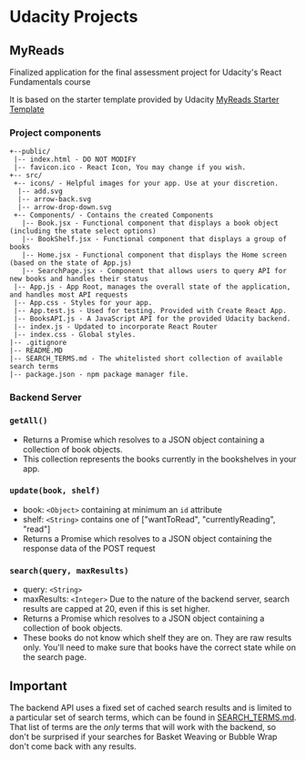 # Udacity Projects

## MyReads
Finalized application for the final assessment project for Udacity's React Fundamentals course

It is based on the starter template provided by Udacity [MyReads Starter Template](https://github.com/udacity/reactnd-project-myreads-starter)

### Project components
```
+--public/    
 |-- index.html - DO NOT MODIFY
 |-- favicon.ico - React Icon, You may change if you wish.
+-- src/
 +-- icons/ - Helpful images for your app. Use at your discretion.
  |-- add.svg
  |-- arrow-back.svg
  |-- arrow-drop-down.svg
 +-- Components/ - Contains the created Components
   |-- Book.jsx - Functional component that displays a book object (including the state select options)
   |-- BookShelf.jsx - Functional component that displays a group of books
   |-- Home.jsx - Functional component that displays the Home screen (based on the state of App.js)
   |-- SearchPage.jsx - Component that allows users to query API for new books and handles their status
 |-- App.js - App Root, manages the overall state of the application, and handles most API requests
 |-- App.css - Styles for your app.
 |-- App.test.js - Used for testing. Provided with Create React App.
 |-- BooksAPI.js - A JavaScript API for the provided Udacity backend.
 |-- index.js - Updated to incorporate React Router
 |-- index.css - Global styles.
|-- .gitignore
|-- README.MD
|-- SEARCH_TERMS.md - The whitelisted short collection of available search terms
|-- package.json - npm package manager file.
```


### Backend Server

### `getAll()`
* Returns a Promise which resolves to a JSON object containing a collection of book objects.
* This collection represents the books currently in the bookshelves in your app.

### `update(book, shelf)`
* book: `<Object>` containing at minimum an `id` attribute
* shelf: `<String>` contains one of ["wantToRead", "currentlyReading", "read"]  
* Returns a Promise which resolves to a JSON object containing the response data of the POST request

### `search(query, maxResults)`
* query: `<String>`
* maxResults: `<Integer>` Due to the nature of the backend server, search results are capped at 20, even if this is set higher.
* Returns a Promise which resolves to a JSON object containing a collection of book objects.
* These books do not know which shelf they are on. They are raw results only. You'll need to make sure that books have the correct state while on the search page.

## Important
The backend API uses a fixed set of cached search results and is limited to a particular set of search terms, which can be found in [SEARCH_TERMS.md](SEARCH_TERMS.md). That list of terms are the _only_ terms that will work with the backend, so don't be surprised if your searches for Basket Weaving or Bubble Wrap don't come back with any results.
